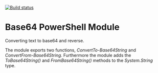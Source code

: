 [![Build status](https://ci.appveyor.com/api/projects/status/f3cl7slwdhpv573q?svg=true)](https://ci.appveyor.com/project/fpschultze/base64)

# Base64 PowerShell Module
Converting text to base64 and reverse.

The module exports two functions, *ConvertTo-Base64String* and *ConvertFrom-Base64String*. Furthermore the module adds the *ToBase64String()* and *FromBase64String()* methods to the
*System.String* type.
